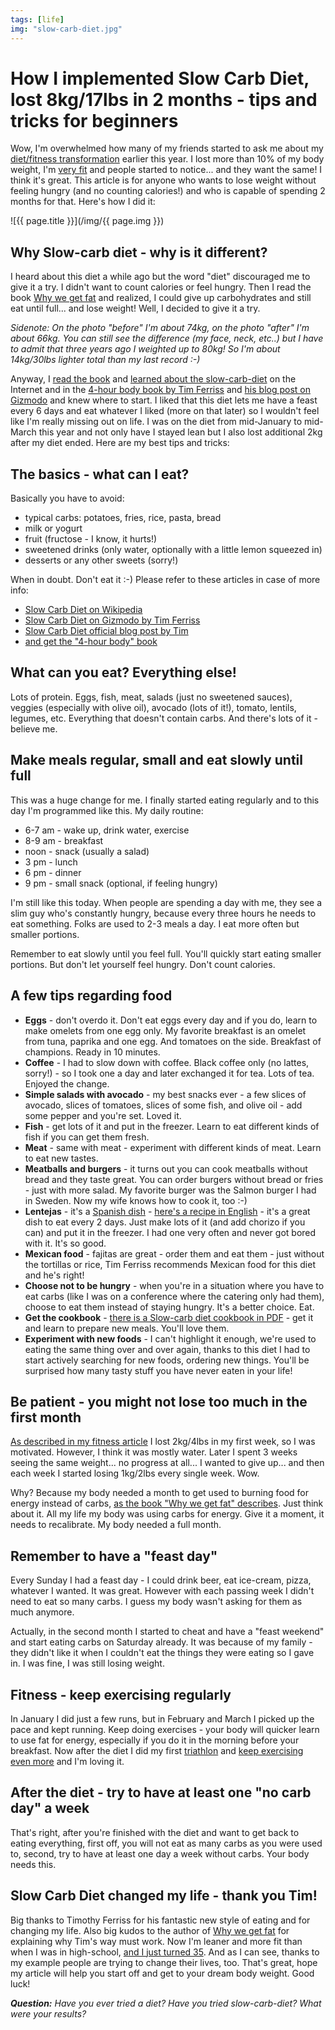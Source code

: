 ```yaml
---
tags: [life]
img: "slow-carb-diet.jpg"
---
```


# How I implemented Slow Carb Diet, lost 8kg/17lbs in 2 months - tips and tricks for beginners

Wow, I'm overwhelmed how many of my friends started to ask me about my [diet/fitness transformation][f] earlier this year. I lost more than 10% of my body weight, I'm [very fit](/triathlon) and people started to notice... and they want the same! I think it's great. This article is for anyone who wants to lose weight without feeling hungry (and no counting calories!) and who is capable of spending 2 months for that. Here's how I did it: 

<!--More-->

![{{ page.title }}](/img/{{ page.img }})

## Why Slow-carb diet - why is it different?

I heard about this diet a while ago but the word "diet" discouraged me to give it a try. I didn't want to count calories or feel hungry. Then I read the book [Why we get fat][fb] and realized, I could give up carbohydrates and still eat until full... and lose weight! Well, I decided to give it a try.

*Sidenote: On the photo "before" I'm about 74kg, on the photo "after" I'm about 66kg. You can still see the difference (my face, neck, etc..) but I have to admit that three years ago I weighted up to 80kg! So I'm about 14kg/30lbs lighter total than my last record :-)*

Anyway, I [read the book][fb] and [learned about the slow-carb-diet][s] on the Internet and in the [4-hour body book by Tim Ferriss][st] and [his blog post on Gizmodo][sg] and knew where to start. I liked that this diet lets me have a feast every 6 days and eat whatever I liked (more on that later) so I wouldn't feel like I'm really missing out on life. I was on the diet from mid-January to mid-March this year and not only have I stayed lean but I also lost additional 2kg after my diet ended. Here are my best tips and tricks:



## The basics - what can I eat?

Basically you have to avoid:

* typical carbs: potatoes, fries, rice, pasta, bread
* milk or yogurt
* fruit (fructose - I know, it hurts!)
* sweetened drinks (only water, optionally with a little lemon squeezed in)
* desserts or any other sweets (sorry!)

When in doubt. Don't eat it :-) Please refer to these articles in case of more info:

* [Slow Carb Diet on Wikipedia][s]
* [Slow Carb Diet on Gizmodo by Tim Ferriss][sg]
* [Slow Carb Diet official blog post by Tim][b1]
* [and get the "4-hour body" book][st]

## What can you eat? Everything else!

Lots of protein. Eggs, fish, meat, salads (just no sweetened sauces), veggies (especially with olive oil), avocado (lots of it!), tomato, lentils, legumes, etc. Everything that doesn't contain carbs. And there's lots of it - believe me.

## Make meals regular, small and eat slowly until full

This was a huge change for me. I finally started eating regularly and to this day I'm programmed like this. My daily routine:

* 6-7 am - wake up, drink water, exercise
* 8-9 am - breakfast
* noon - snack (usually a salad)
* 3 pm - lunch
* 6 pm - dinner
* 9 pm - small snack (optional, if feeling hungry)

I'm still like this today. When people are spending a day with me, they see a slim guy who's constantly hungry, because every three hours he needs to eat something. Folks are used to 2-3 meals a day. I eat more often but smaller portions.

Remember to eat slowly until you feel full. You'll quickly start eating smaller portions. But don't let yourself feel hungry. Don't count calories.

## A few tips regarding food

* **Eggs** - don't overdo it. Don't eat eggs every day and if you do, learn to make omelets from one egg only. My favorite breakfast is an omelet from tuna, paprika and one egg. And tomatoes on the side. Breakfast of champions. Ready in 10 minutes.
* **Coffee** - I had to slow down with coffee. Black coffee only (no lattes, sorry!) - so I took one a day and later exchanged it for tea. Lots of tea. Enjoyed the change.
* **Simple salads with avocado** - my best snacks ever - a few slices of avocado, slices of tomatoes, slices of some fish, and olive oil - add some pepper and you're set. Loved it.
* **Fish** - get lots of it and put in the freezer. Learn to eat different kinds of fish if you can get them fresh.
* **Meat** - same with meat - experiment with different kinds of meat. Learn to eat new tastes.
* **Meatballs and burgers** - it turns out you can cook meatballs without bread and they taste great. You can order burgers without bread or fries - just with more salad. My favorite burger was the Salmon burger I had in Sweden. Now my wife knows how to cook it, too :-)
* **Lentejas** - it's a [Spanish dish][l] - [here's a recipe in English][le] - it's a great dish to eat every 2 days. Just make lots of it (and add chorizo if you can) and put it in the freezer. I had one very often and never got bored with it. It's so good.
* **Mexican food** - fajitas are great - order them and eat them - just without the tortillas or rice, Tim Ferriss recommends Mexican food for this diet and he's right!
* **Choose not to be hungry** - when you're in a situation where you have to eat carbs (like I was on a conference where the catering only had them), choose to eat them instead of staying hungry. It's a better choice. Eat.
* **Get the cookbook** - [there is a Slow-carb diet cookbook in PDF][sc] - get it and learn to prepare new meals. You'll love them.
* **Experiment with new foods** - I can't highlight it enough, we're used to eating the same thing over and over again, thanks to this diet I had to start actively searching for new foods, ordering new things. You'll be surprised how many tasty stuff you have never eaten in your life!

## Be patient - you might not lose too much in the first month

[As described in my fitness article][f] I lost 2kg/4lbs in my first week, so I was motivated. However, I think it was mostly water. Later I spent 3 weeks seeing the same weight... no progress at all... I wanted to give up... and then each week I started losing 1kg/2lbs every single week. Wow.

Why? Because my body needed a month to get used to burning food for energy instead of carbs, [as the book "Why we get fat" describes][fb]. Just think about it. All my life my body was using carbs for energy. Give it a moment, it needs to recalibrate. My body needed a full month.

## Remember to have a "feast day"

Every Sunday I had a feast day - I could drink beer, eat ice-cream, pizza, whatever I wanted. It was great. However with each passing week I didn't need to eat so many carbs. I guess my body wasn't asking for them as much anymore.

Actually, in the second month I started to cheat and have a "feast weekend" and start eating carbs on Saturday already. It was because of my family - they didn't like it when I couldn't eat the things they were eating so I gave in. I was fine, I was still losing weight.

## Fitness - keep exercising regularly

In January I did just a few runs, but in February and March I picked up the pace and kept running. Keep doing exercises - your body will quicker learn to use fat for energy, especially if you do it in the morning before your breakfast. Now after the diet I did my first [triathlon](/triathlon) and [keep exercising even more][f] and I'm loving it.

## After the diet - try to have at least one "no carb day" a week

That's right, after you're finished with the diet and want to get back to eating everything, first off, you will not eat as many carbs as you were used to, second, try to have at least one day a week without carbs. Your body needs this.

## Slow Carb Diet changed my life - thank you Tim!

Big thanks to Timothy Ferriss for his fantastic new style of eating and for changing my life. Also big kudos to the author of [Why we get fat][fb] for explaining why Tim's way must work. Now I'm leaner and more fit than when I was in high-school, [and I just turned 35](/passion). And as I can see, thanks to my example people are trying to change their lives, too. That's great, hope my article will help you start off and get to your dream body weight. Good luck!

***Question:*** *Have you ever tried a diet? Have you tried slow-carb-diet? What were your results?*

[iMagazine]: http://iMagazine.pl
[Dropbox]: http://db.tt/kD7Liux
[Evernote]: /how-i-use-evernote
[It's all about Passion!]: /passion
[Nozbe]: http://nozbe.com/
[s]: http://nozbe.com/signup
[#iPadOnly]: http://ipadonlybook.com/
[Productive! Magazine]: http://productivemag.com/
[Productive! Show]: /show
[Twitter]: http://twitter.com/MSliwinski

[f]: /fitness2014
[fb]: /book-why-fat
[s]: https://en.wikipedia.org/wiki/Slow-Carb_Diet
[sc]: http://www.robbwolf.com/wp/wp-content/uploads/2010/12/The-Slow-Carb-Cookbook.pdf
[st]: http://fourhourworkweek.com/
[sg]: http://gizmodo.com/5709913/4-hour-body---the-slow-carb-diet
[l]: https://es.wikipedia.org/wiki/Lentejas_con_chorizo
[le]: http://www.spanishfoodworld.com/lentejas-lentils/
[b1]: http://slowcarb.me/2010/07/13/the-slow-carb-diet/
[b2]: http://www.slowcarbdietexperiments.com


[n]: https://michael.gratis/nozbe